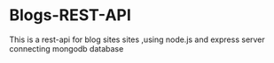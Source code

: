 # Blogs-REST-API
This is a rest-api for blog sites sites ,using node.js and express server connecting mongodb database
